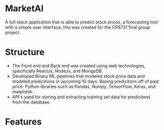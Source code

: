 # MarketAI
A full stack application that is able to predict stock prices, a forecasting tool with a simple user interface, this was created for the CPS731 final group project. 
# Structure
- The Front end and Back end was created using web technologies, specifically ReactJs, NodeJs, and MongoDB. 
- Developed Binary ML pipelines that modeled stock price data and modeled predicitions in upcoming 10 days. Basing predicitons
  off of past price. Python libraries such as Pandas, Numpy, TensorFlow, Keras, and matplotlib. 
- API's used for storing and extracting training set data for predicitons from the database.
  
# Features

